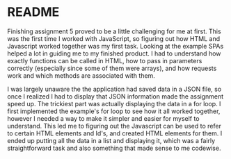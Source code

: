 # README

Finishing assignment 5 proved to be a little challenging for me at first. This was the first time I worked with JavaScript, so figuring out how HTML and Javascript worked together was my first task. Looking at the example SPAs helped a lot in guiding me to my finished product. I had to understand how exactly functions can be called in HTML, how to pass in parameters correctly (especially since some of them were arrays), and how requests work and which methods are associated with them. 

I was largely unaware the the application had saved data in a JSON file, so once I realized I had to display that JSON information made the assignment speed up. The trickiest part was actually displaying the data in a for loop. I first implemented the example's for loop to see how it all worked together, however I needed a way to make it simpler and easier for myself to understand. This led me to figuring out the Javascript can be used to refer to certain HTML elements and Id's, and created HTML elements for them. I ended up putting all the data in a list and displaying it, which was a fairly straightforward task and also something that made sense to me codewise. 
